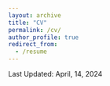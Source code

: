 ```yaml
---
layout: archive
title: "CV"
permalink: /cv/
author_profile: true
redirect_from:
  - /resume
---
```


Last Updated: April, 14, 2024
